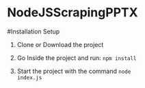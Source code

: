 # NodeJSScrapingPPTX


#Installation Setup

1) Clone or Download the project


2) Go Inside the project and run: <code>npm install</code>

3) Start the project with the command <code>node index.js</code>
